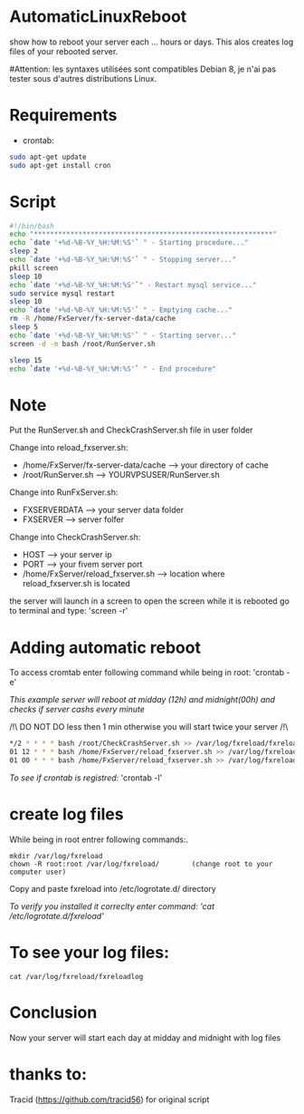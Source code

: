 # AutomaticLinuxReboot
show how to reboot your server each ... hours or days. This alos creates log files of your rebooted server.

#Attention: les syntaxes utilisées sont compatibles Debian 8, je n'ai pas tester sous d'autres distributions Linux.


# Requirements
- crontab: 
```bash
sudo apt-get update
sudo apt-get install cron
```

# Script
```bash
#!/bin/bash
echo "***********************************************************"
echo `date '+%d-%B-%Y_%H:%M:%S'` " - Starting procedure..."
sleep 2
echo `date '+%d-%B-%Y_%H:%M:%S'` " - Stopping server..."
pkill screen
sleep 10
echo `date '+%d-%B-%Y_%H:%M:%S'`" - Restart mysql service..."
sudo service mysql restart
sleep 10
echo `date '+%d-%B-%Y_%H:%M:%S'` " - Emptying cache..."
rm -R /home/FxServer/fx-server-data/cache
sleep 5
echo `date '+%d-%B-%Y_%H:%M:%S'` " - Starting server..."
screen -d -m bash /root/RunServer.sh

sleep 15
echo `date '+%d-%B-%Y_%H:%M:%S'` " - End procedure"

```
# Note
Put the RunServer.sh and CheckCrashServer.sh file in user folder

Change into reload_fxserver.sh:
- /home/FxServer/fx-server-data/cache  --> your directory of cache
- /root/RunServer.sh --> YOURVPSUSER/RunServer.sh

Change into RunFxServer.sh:
- FXSERVERDATA --> your server data folder
- FXSERVER --> server folfer

Change into CheckCrashServer.sh:
- HOST --> your server ip
- PORT --> your fivem server port
- /home/FxServer/reload_fxserver.sh --> location where reload_fxserver.sh is located

the server will launch in a screen to open the screen while it is rebooted go to terminal and type: 'screen -r'

# Adding automatic reboot
To access cromtab enter following command while being in root: 'crontab -e'

*This example server will reboot at midday (12h) and midnight(00h) and checks if server cashs every minute*

/!\ DO NOT DO less then 1 min otherwise you will start twice your server /!\ 

```bash
*/2 * * * * bash /root/CheckCrashServer.sh >> /var/log/fxreload/fxreloadlog
01 12 * * * bash /home/FxServer/reload_fxserver.sh >> /var/log/fxreload/fxreloadlog
01 00 * * * bash /home/FxServer/reload_fxserver.sh >> /var/log/fxreload/fxreloadlog
```

*To see if crontab is registred:* 'crontab -l'

# create log files
While being in root entrer following commands:.
```
mkdir /var/log/fxreload
chown -R root:root /var/log/fxreload/        (change root to your computer user)
```

Copy and paste fxreload into /etc/logrotate.d/  directory

*To verify you installed it correclty enter command: 'cat /etc/logrotate.d/fxreload'*

# To see your log files:
```
cat /var/log/fxreload/fxreloadlog
```

# Conclusion
Now your server will start each day at midday and midnight with log files


# thanks to: 
Tracid  (https://github.com/tracid56) for original script
